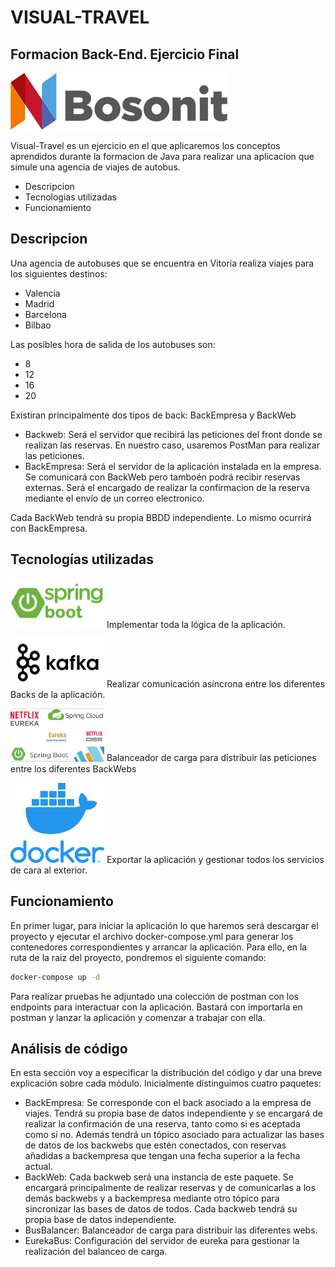 # VISUAL-TRAVEL
## Formacion Back-End. Ejercicio Final
![Imagen](https://github.com/josemgarcia999/VIRTUAL-TRAVEL/blob/main/media/bosonit.png)


Visual-Travel es un ejercicio en el que aplicaremos los conceptos aprendidos durante
la formacion de Java para realizar una aplicacion que simule una agencia de viajes de autobus.

- Descripcion
- Tecnologias utilizadas
- Funcionamiento


## Descripcion
Una agencia de autobuses que se encuentra en Vitoria realiza viajes para los siguientes destinos:
- Valencia
- Madrid
- Barcelona
- Bilbao

Las posibles hora de salida de los autobuses son:
- 8
- 12
- 16
- 20


Existiran principalmente dos tipos de back: BackEmpresa y BackWeb

- Backweb: Será el servidor que recibirá las peticiones del front donde se realizan las reservas. En nuestro caso, usaremos PostMan para realizar las peticiones.
- BackEmpresa: Será el servidor de la aplicación instalada en la empresa. Se comunicará con BackWeb pero tamboén podrá recibir reservas externas. Será el encargado de realizar la confirmacion de la reserva mediante el envío de un correo electronico.


Cada BackWeb tendrá su propia BBDD independiente. Lo mismo ocurrirá con BackEmpresa.

## Tecnologías utilizadas

<img src="https://github.com/josemgarcia999/VIRTUAL-TRAVEL/blob/main/media/springboot.png" width="150"> Implementar toda la lógica de la aplicación.


<img src="https://github.com/josemgarcia999/VIRTUAL-TRAVEL/blob/main/media/kafka.png" width="150"> Realizar comunicación asíncrona entre los diferentes Backs de la aplicación.


<img src="https://github.com/josemgarcia999/VIRTUAL-TRAVEL/blob/main/media/eureka.png" width="150"> Balanceador de carga para distribuir las peticiones entre los diferentes BackWebs


<img src="https://github.com/josemgarcia999/VIRTUAL-TRAVEL/blob/main/media/docker.png" width="150"> Exportar la aplicación y gestionar todos los servicios de cara al exterior.






## Funcionamiento
En primer lugar, para iniciar la aplicación lo que haremos será descargar el proyecto y ejecutar el archivo docker-compose.yml para generar los contenedores correspondientes y arrancar la aplicación.
Para ello, en la ruta de la raiz del proyecto, pondremos el siguiente comando: 
```sh
docker-compose up -d
```

Para realizar pruebas he adjuntado una colección de postman con los endpoints para interactuar con la aplicación. Bastará con importarla en postman y lanzar la aplicación y comenzar a trabajar con ella.

## Análisis de código
En esta sección voy a especificar la distribución del código y dar una breve explicación sobre cada módulo.
Inicialmente distinguimos cuatro paquetes:
- BackEmpresa: Se corresponde con el back asociado a la empresa de viajes. Tendrá su propia base de datos independiente y se encargará de realizar la confirmación de una reserva, tanto como si es aceptada como si no. Además tendrá un tópico asociado para actualizar las bases de datos de los backwebs que estén conectados, con reservas añadidas a backempresa que tengan una fecha superior a la fecha actual.
- BackWeb: Cada backweb será una instancia de este paquete. Se encargará principalmente de realizar reservas y de comunicarlas a los demás backwebs y a backempresa mediante otro tópico para sincronizar las bases de datos de todos. Cada backweb tendrá su propia base de datos independiente.
- BusBalancer: Balanceador de carga para distribuir las diferentes webs.
- EurekaBus: Configuración del servidor de eureka para gestionar la realización del balanceo de carga.

